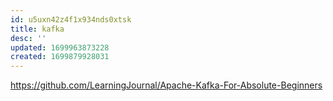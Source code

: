 ```yaml
---
id: u5uxn42z4f1x934nds0xtsk
title: kafka
desc: ''
updated: 1699963873228
created: 1699879928031
---
```



https://github.com/LearningJournal/Apache-Kafka-For-Absolute-Beginners